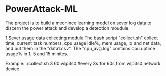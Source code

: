 # PowerAttack-ML
The project is to build a mechince learning model on sever log data to discern the power attack and develop a detection moudule.

1.Sever usage data collecting module
  The bash script "collect.sh" collect time, current task numbers, cpu usage idle%, mem usage, io and net data, and put them in the "data1.csv".
  The "cpu_avg.log" contains cpu uptime usage% in 1, 5 and 15 minites.
 
 Example:
 ./collect.sh 3 60 wlp3s0   #every 3s for 60s,from wlp3s0 network device
